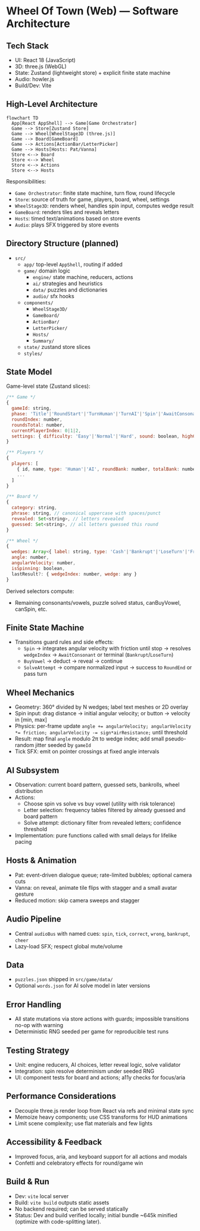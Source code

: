 # Wheel Of Town (Web) — Software Architecture

## Tech Stack
- UI: React 18 (JavaScript)
- 3D: three.js (WebGL)
- State: Zustand (lightweight store) + explicit finite state machine
- Audio: howler.js
- Build/Dev: Vite

## High-Level Architecture

```mermaid
flowchart TD
  App[React AppShell] --> Game[Game Orchestrator]
  Game --> Store[Zustand Store]
  Game --> Wheel[WheelStage3D (three.js)]
  Game --> Board[GameBoard]
  Game --> Actions[ActionBar/LetterPicker]
  Game --> Hosts[Hosts: Pat/Vanna]
  Store <--> Board
  Store <--> Wheel
  Store <--> Actions
  Store <--> Hosts
```

Responsibilities:
- `Game Orchestrator`: finite state machine, turn flow, round lifecycle
- `Store`: source of truth for game, players, board, wheel, settings
- `WheelStage3D`: renders wheel, handles spin input, computes wedge result
- `GameBoard`: renders tiles and reveals letters
- `Hosts`: timed text/animations based on store events
- `Audio`: plays SFX triggered by store events

## Directory Structure (planned)
- `src/`
  - `app/` top-level `AppShell`, routing if added
  - `game/` domain logic
    - `engine/` state machine, reducers, actions
    - `ai/` strategies and heuristics
    - `data/` puzzles and dictionaries
    - `audio/` sfx hooks
  - `components/`
    - `WheelStage3D/`
    - `GameBoard/`
    - `ActionBar/`
    - `LetterPicker/`
    - `Hosts/`
    - `Summary/`
  - `state/` zustand store slices
  - `styles/`

## State Model

Game-level state (Zustand slices):

```js
/** Game */
{
  gameId: string,
  phase: 'Title'|'RoundStart'|'TurnHuman'|'TurnAI'|'Spin'|'AwaitConsonant'|'BuyVowel'|'SolveAttempt'|'Reveal'|'RoundEnd'|'GameEnd',
  roundIndex: number,
  roundsTotal: number,
  currentPlayerIndex: 0|1|2,
  settings: { difficulty: 'Easy'|'Normal'|'Hard', sound: boolean, highContrast: boolean, reducedMotion: boolean }
}

/** Players */
{
  players: [
    { id, name, type: 'Human'|'AI', roundBank: number, totalBank: number, personality?: 'Cautious'|'Aggressive' },
    ...
  ]
}

/** Board */
{
  category: string,
  phrase: string, // canonical uppercase with spaces/punct
  revealed: Set<string>, // letters revealed
  guessed: Set<string>, // all letters guessed this round
}

/** Wheel */
{
  wedges: Array<{ label: string, type: 'Cash'|'Bankrupt'|'LoseTurn'|'FreePlay', value?: number, color: string }>,
  angle: number,
  angularVelocity: number,
  isSpinning: boolean,
  lastResult?: { wedgeIndex: number, wedge: any }
}
```

Derived selectors compute:
- Remaining consonants/vowels, puzzle solved status, canBuyVowel, canSpin, etc.

## Finite State Machine
- Transitions guard rules and side effects:
  - `Spin` → integrates angular velocity with friction until stop → resolves `wedgeIndex` → `AwaitConsonant` or terminal (`Bankrupt`/`LoseTurn`)
  - `BuyVowel` → deduct → reveal → continue
  - `SolveAttempt` → compare normalized input → success to `RoundEnd` or pass turn

## Wheel Mechanics
- Geometry: 360° divided by N wedges; label text meshes or 2D overlay
- Spin input: drag distance → initial angular velocity; or button → velocity in [min, max]
- Physics: per-frame update `angle += angularVelocity; angularVelocity *= friction; angularVelocity -= sign*airResistance;` until threshold
- Result: map final `angle` modulo 2π to wedge index; add small pseudo-random jitter seeded by `gameId`
- Tick SFX: emit on pointer crossings at fixed angle intervals

## AI Subsystem
- Observation: current board pattern, guessed sets, bankrolls, wheel distribution
- Actions:
  - Choose spin vs solve vs buy vowel (utility with risk tolerance)
  - Letter selection: frequency tables filtered by already guessed and board pattern
  - Solve attempt: dictionary filter from revealed letters; confidence threshold
- Implementation: pure functions called with small delays for lifelike pacing

## Hosts & Animation
- Pat: event-driven dialogue queue; rate-limited bubbles; optional camera cuts
- Vanna: on reveal, animate tile flips with stagger and a small avatar gesture
- Reduced motion: skip camera sweeps and stagger

## Audio Pipeline
- Central `audioBus` with named cues: `spin`, `tick`, `correct`, `wrong`, `bankrupt`, `cheer`
- Lazy-load SFX; respect global mute/volume

## Data
- `puzzles.json` shipped in `src/game/data/`
- Optional `words.json` for AI solve model in later versions

## Error Handling
- All state mutations via store actions with guards; impossible transitions no-op with warning
- Deterministic RNG seeded per game for reproducible test runs

## Testing Strategy
- Unit: engine reducers, AI choices, letter reveal logic, solve validator
- Integration: spin resolve determinism under seeded RNG
- UI: component tests for board and actions; a11y checks for focus/aria

## Performance Considerations
- Decouple three.js render loop from React via refs and minimal state sync
- Memoize heavy components; use CSS transforms for HUD animations
- Limit scene complexity; use flat materials and few lights

## Accessibility & Feedback
- Improved focus, aria, and keyboard support for all actions and modals
- Confetti and celebratory effects for round/game win

## Build & Run
- Dev: `vite` local server
- Build: `vite build` outputs static assets
- No backend required; can be served statically
 - Status: Dev and build verified locally; initial bundle ~645k minified (optimize with code-splitting later).


